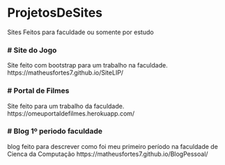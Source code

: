 # ProjetosDeSites
Sites Feitos para faculdade ou somente por estudo

<h3># Site do Jogo</h3>
Site feito com bootstrap para um trabalho na faculdade.
https://matheusfortes7.github.io/SiteLIP/

<h3># Portal de Filmes</h3>
Site feito para um trabalho da faculdade.
https://omeuportaldefilmes.herokuapp.com/

<h3># Blog 1º periodo faculdade</h3>
blog feito para descrever como foi meu primeiro período na faculdade de Cienca da Computação
https://matheusfortes7.github.io/BlogPessoal/

